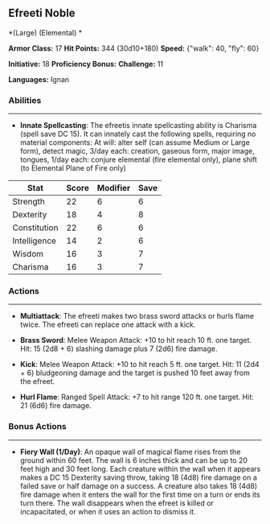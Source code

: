 ## Efreeti Noble
*(Large) (Elemental) *

**Armor Class:** 17
**Hit Points:** 344 (30d10+180)
**Speed:** {"walk": 40, "fly": 60}

**Initiative:** 18
**Proficiency Bonus:**
**Challenge:** 11

**Languages:** Ignan

### Abilities
 --- 
- **Innate Spellcasting**: The efreetis innate spellcasting ability is Charisma (spell save DC 15). It can innately cast the following spells, requiring no material components: At will: alter self (can assume Medium or Large form), detect magic, 3/day each: creation, gaseous form, major image, tongues, 1/day each: conjure elemental (fire elemental only), plane shift (to Elemental Plane of Fire only)



| Stat | Score | Modifier | Save |
| ---- | ---- | ---- | ---- |
| Strength | 22 | 6 | 6 |
| Dexterity | 18 | 4 | 8 |
| Constitution | 22 | 6 | 6 |
| Intelligence | 14 | 2 | 6 |
| Wisdom | 16 | 3 | 7 |
| Charisma | 16 | 3 | 7 |

### Actions
 --- 
- **Multiattack**: The efreeti makes two brass sword attacks or hurls flame twice. The efreeti can replace one attack with a kick.

- **Brass Sword**: Melee Weapon Attack: +10 to hit  reach 10 ft.  one target. Hit: 15 (2d8 + 6) slashing damage plus 7 (2d6) fire damage.

- **Kick**: Melee Weapon Attack: +10 to hit  reach 5 ft.  one target. Hit: 11 (2d4 + 6) bludgeoning damage  and the target is pushed 10 feet away from the efreet.

- **Hurl Flame**: Ranged Spell Attack: +7 to hit  range 120 ft.  one target. Hit: 21 (6d6) fire damage.

### Bonus Actions
 --- 
- **Fiery Wall (1/Day)**: An opaque wall of magical flame rises from the ground within 60 feet. The wall is 6 inches thick and can be up to 20 feet high and 30 feet long. Each creature within the wall when it appears makes a DC 15 Dexterity saving throw, taking 18 (4d8) fire damage on a failed save or half damage on a success. A creature also takes 18 (4d8) fire damage when it enters the wall for the first time on a turn or ends its turn there. The wall disappears when the efreet is killed or incapacitated, or when it uses an action to dismiss it.

